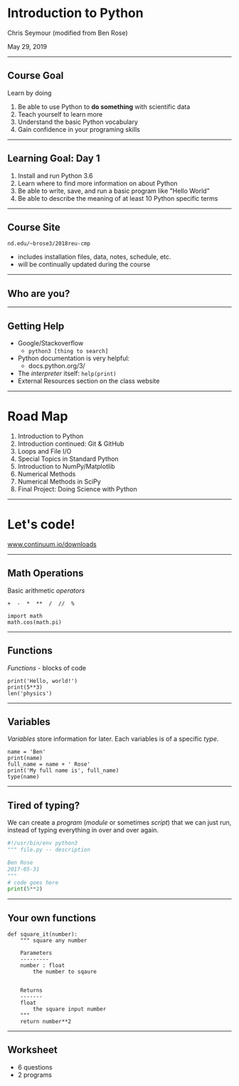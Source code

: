 <!-- $theme: default -->

# Introduction to Python

Chris Seymour
(modified from Ben Rose)

May 29, 2019

<!-- 
- I've been using python for about 7 years
- My research
-->

---

## Course Goal

Learn by doing

1. Be able to use Python to **do something** with scientific data
2. Teach yourself to learn more
3. Understand the basic Python vocabulary
5. Gain confidence in your programing skills

<!--
- A self-help class
- 
- Will start with a language foundation
	- Python terms will be italics
	- Then add python best practices
	- Then data!
- We'll use live coding interspersed with you doing individual and pair coding
- Worksheets
- Notes/presentations will be available
- More information on website 
-->

---
## Learning Goal: Day 1

1. Install and run Python 3.6
3. Learn where to find more information on about Python
2. Be able to write, save, and run a basic program like "Hello World"
5. Be able to describe the meaning of at least 10 Python specific terms

---

## Course Site

`nd.edu/~brose3/2018reu-cmp`

- includes installation files, data, notes, schedule, etc.
- will be continually updated during the course

---

## Who are you?

<!--
- Research interests?
- Tech related interests?
- Programing skills
- Trade phone numbers
-->

---

## Getting Help

- Google/Stackoverflow 
    - `python3 [thing to search]` 
- Python documentation is very helpful: 
    - docs.python.org/3/
- The *interpreter* itself: `help(print)`
- External Resources section on the class website

<!--
- Course Goal 2: "Teach yourself to learn more"
- Class Goal: "Learn where to find more information on about Python"
- You will need this for the worksheet
-->


---

# Road Map

1. Introduction to Python
1. Introduction continued: Git & GitHub
1. Loops and File I/O
1. Special Topics in Standard Python
1. Introduction to NumPy/Matplotlib
1. Numerical Methods
1. Numerical Methods in SciPy
1. Final Project: Doing Science with Python

---

# Let's code!

www.continuum.io/downloads


<!--
- Class Goal: "Install and run Python 3.6"
-->


---

## Math Operations

Basic arithmetic *operators*

```
+  -  *  **  /  //  %

import math
math.cos(math.pi)
```

<!--
5:00 PM
- What are each of these operators?
- Just numbers?
- Class Goal: "Be able to describe the meaning of at least 10 Python specific terms"
-->

---

## Functions

*Functions* - blocks of code

```
print('Hello, world!')
print(5**3)
len('physics')
```

<!--
- Useful blocks of code
- Build in or you can write your own
- Class Goal: "Be able to describe the meaning of at least 10 Python specific terms"
-->

---

## Variables

*Variables* store information for later.
Each variables is of a specific *type*.

```
name = 'Ben'
print(name)
full_name = name + ' Rose'
print('My full name is', full_name)
type(name)
```

<!--
- operators can change!
- dynamic type
- Class Goal: "Be able to describe the meaning of at least 10 Python specific terms"
-->

---

## Tired of typing?

We can create a *program* (*module* or sometimes *script*) that we can just run, instead of typing everything in over and over again.

```python
#!/usr/bin/env python3
""" file.py -- description

Ben Rose
2017-05-31
"""
# code goes here
print(5**2)
```

<!--
- module vs script
- Module docstring
- author, date, description, usage, program language?
- Class Goal: "Be able to describe the meaning of at least 10 Python specific terms"
-->

---

## Your own functions

```
def square_it(number):
    """ square any number
    
    Parameters
    ---------
    number : float
    	the number to sqaure


    Returns
    -------
    float
    	the square input number
    """
    return number**2
```

<!--
- def keyword
- :
- docstring
	- Parameters
		- name
		- type
		- description
	- Returns
		- no name!
- return keyword 
- Class Goal: "Be able to describe the meaning of at least 10 Python specific terms"
-->

---

## Worksheet 

* 6 questions
* 2 programs

<!--
5:30
- Class Goal: "Be able to write, save, and run a basic program like 'Hello World'"
- Class Goal: "Be able to describe the meaning of at least 10 Python specific terms"
- Course Goal: "Gain confidence in your programing skills"
-->
